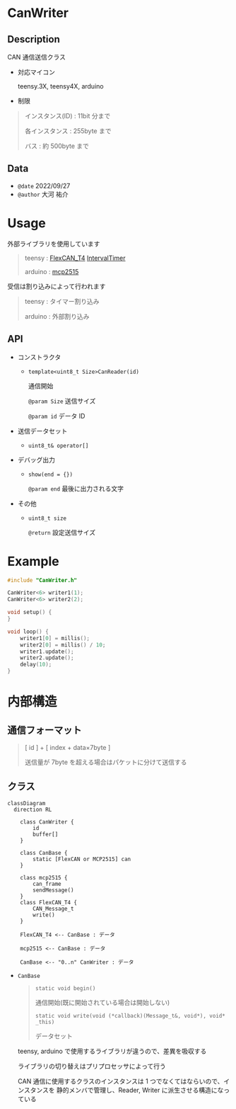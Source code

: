 # CanWriter

## Description

CAN 通信送信クラス

-   対応マイコン

    teensy.3X, teensy4X, arduino

-   制限

> インスタンス(ID) : 11bit 分まで
>
> 各インスタンス : 255byte まで
>
> バス : 約 500byte まで

## Data

-   `@date` 2022/09/27
-   `@author` 大河 祐介

# Usage

外部ライブラリを使用しています

> teensy : [FlexCAN_T4](https://github.com/tonton81/FlexCAN_T4) [IntervalTimer](https://github.com/loglow/IntervalTimer)
>
> arduino : [mcp2515](https://github.com/autowp/arduino-mcp2515)

受信は割り込みによって行われます

> teensy : タイマー割り込み
>
> arduino : 外部割り込み

## API

-   コンストラクタ

    -   `template<uint8_t Size>CanReader(id)`

        通信開始

        `@param Size` 送信サイズ

        `@param id` データ ID

-   送信データセット

    -   `uint8_t& operator[]`

-   デバッグ出力

    -   `show(end = {})`

        `@param end` 最後に出力される文字

-   その他

    -   `uint8_t size`

        `@return` 設定送信サイズ

# Example

```cpp
#include "CanWriter.h"

CanWriter<6> writer1(1);
CanWriter<6> writer2(2);

void setup() {
}

void loop() {
	writer1[0] = millis();
	writer2[0] = millis() / 10;
	writer1.update();
	writer2.update();
	delay(10);
}
```

# 内部構造

## 通信フォーマット

> [ id ] + [ index + data×7byte ]
>
> 送信量が 7byte を超える場合はパケットに分けて送信する

## クラス

```mermaid
classDiagram
  direction RL

	class CanWriter {
		id
		buffer[]
	}

	class CanBase {
		static [FlexCAN or MCP2515] can
	}

	class mcp2515 {
		can_frame
		sendMessage()
	}
	class FlexCAN_T4 {
		CAN_Message_t
		write()
	}

	FlexCAN_T4 <-- CanBase : データ

	mcp2515 <-- CanBase : データ

	CanBase <-- "0..n" CanWriter : データ

```

-   `CanBase`

    > `static void begin()`
    >
    > 通信開始(既に開始されている場合は開始しない)
    >
    > `static void write(void (*callback)(Message_t&, void*), void* _this)`
    >
    > データセット

    teensy, arduino で使用するライブラリが違うので、差異を吸収する

    ライブラリの切り替えはプリプロセッサによって行う

    CAN 通信に使用するクラスのインスタンスは 1 つでなくてはならいので、インスタンスを 静的メンバで管理し、Reader, Writer に派生させる構造になっている
